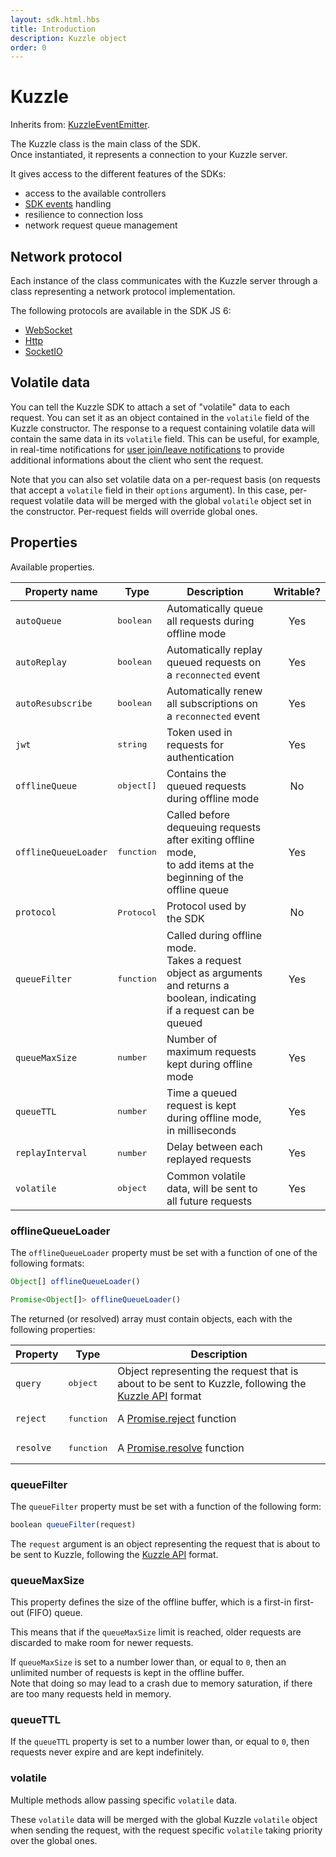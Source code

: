 ```yaml
---
layout: sdk.html.hbs
title: Introduction
description: Kuzzle object
order: 0
---
```


# Kuzzle

Inherits from: [KuzzleEventEmitter](/sdk/js/6/kuzzle-event-emitter).

The Kuzzle class is the main class of the SDK.  
Once instantiated, it represents a connection to your Kuzzle server.

It gives access to the different features of the SDKs:

- access to the available controllers
- [SDK events](/sdk/cpp/1/events) handling
- resilience to connection loss
- network request queue management

## Network protocol

Each instance of the class communicates with the Kuzzle server through a class representing a network protocol implementation.

The following protocols are available in the SDK JS 6:

- [WebSocket](/sdk/js/6/websocket)
- [Http](/sdk/js/6/http)
- [SocketIO](/sdk/js/6/socketio)

## Volatile data

You can tell the Kuzzle SDK to attach a set of "volatile" data to each request. You can set it as an object contained in the `volatile` field of the Kuzzle constructor. The response to a request containing volatile data will contain the same data in its `volatile` field. This can be useful, for example, in real-time notifications for [user join/leave notifications](/core/1/api/essentials/volatile-data/) to provide additional informations about the client who sent the request.

Note that you can also set volatile data on a per-request basis (on requests that accept a `volatile` field in their `options` argument). In this case, per-request volatile data will be merged with the global `volatile` object set in the constructor. Per-request fields will override global ones.

## Properties

Available properties.

| Property name        | Type                | Description                                                                                                                       | Writable? |
| -------------------- | ------------------- | --------------------------------------------------------------------------------------------------------------------------------- | :-------: |
| `autoQueue`          | <pre>boolean</pre>  | Automatically queue all requests during offline mode                                                                              |    Yes    |
| `autoReplay`         | <pre>boolean</pre>  | Automatically replay queued requests on a `reconnected` event                                                                     |    Yes    |
| `autoResubscribe`    | <pre>boolean</pre>  | Automatically renew all subscriptions on a `reconnected` event                                                                    |    Yes    |
| `jwt`                | <pre>string</pre>   | Token used in requests for authentication                                                                                         |    Yes    |
| `offlineQueue`       | <pre>object[]</pre> | Contains the queued requests during offline mode                                                                                  |    No     |
| `offlineQueueLoader` | <pre>function</pre> | Called before dequeuing requests after exiting offline mode,</br> to add items at the beginning of the offline queue              |    Yes    |
| `protocol`           | <pre>Protocol</pre> | Protocol used by the SDK                                                                                                          |    No     |
| `queueFilter`        | <pre>function</pre> | Called during offline mode. </br>Takes a request object as arguments and returns a boolean, indicating if a request can be queued |    Yes    |
| `queueMaxSize`       | <pre>number</pre>   | Number of maximum requests kept during offline mode                                                                               |    Yes    |
| `queueTTL`           | <pre>number</pre>   | Time a queued request is kept during offline mode, in milliseconds                                                                |    Yes    |
| `replayInterval`     | <pre>number</pre>   | Delay between each replayed requests                                                                                              |    Yes    |
| `volatile`           | <pre>object</pre>   | Common volatile data, will be sent to all future requests                                                                         |    Yes    |

### offlineQueueLoader

The `offlineQueueLoader` property must be set with a function of one of the following formats:

```js
Object[] offlineQueueLoader()

Promise<Object[]> offlineQueueLoader()
```

The returned (or resolved) array must contain objects, each with the following properties:

| Property  | Type                | Description                                                                                                                                |
| --------- | ------------------- | ------------------------------------------------------------------------------------------------------------------------------------------ |
| `query`   | <pre>object</pre>   | Object representing the request that is about to be sent to Kuzzle, following the [Kuzzle API](/core/1/api/essentials/query-syntax) format |
| `reject`  | <pre>function</pre> | A [Promise.reject](https://developer.mozilla.org/en-US/docs/Web/JavaScript/Reference/Global_Objects/Promise/reject) function               |
| `resolve` | <pre>function</pre> | A [Promise.resolve](https://developer.mozilla.org/en-US/docs/Web/JavaScript/Reference/Global_Objects/Promise/resolve) function             |

### queueFilter

The `queueFilter` property must be set with a function of the following form:

```js
boolean queueFilter(request)
```

The `request` argument is an object representing the request that is about to be sent to Kuzzle, following the [Kuzzle API](/core/1/api/essentials/query-syntax) format.

### queueMaxSize

This property defines the size of the offline buffer, which is a first-in first-out (FIFO) queue.

This means that if the `queueMaxSize` limit is reached, older requests are discarded to make room for newer requests.

If `queueMaxSize` is set to a number lower than, or equal to `0`, then an unlimited number of requests is kept in the offline buffer.  
Note that doing so may lead to a crash due to memory saturation, if there are too many requests held in memory.

### queueTTL

If the `queueTTL` property is set to a number lower than, or equal to `0`, then requests never expire and are kept indefinitely.

### volatile

Multiple methods allow passing specific `volatile` data.

These `volatile` data will be merged with the global Kuzzle `volatile` object when sending the request, with the request specific `volatile` taking priority over the global ones.
